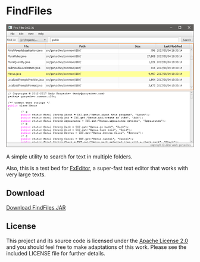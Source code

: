 # FindFiles

![screenshot](https://github.com/andy-goryachev/FindFiles/blob/master/doc/screenshot.png)

A simple utility to search for text in multiple folders.

Also, this is a test bed for 
[FxEditor](https://github.com/andy-goryachev/FxEditor),
a super-fast text editor that works with very large texts. 

## Download

[Download FindFiles JAR](https://github.com/andy-goryachev/FindFiles/raw/master/releases/FindFiles.0.00.08.jar)

## License

This project and its source code is licensed under the [Apache License 2.0](http://www.apache.org/licenses/LICENSE-2.0) and you should feel free to make adaptations of this work. Please see the included LICENSE file for further details.


